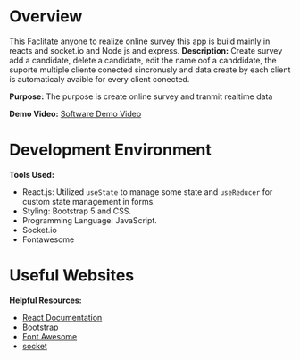 # Overview
This Faclitate anyone to realize online survey this app is build mainly in reacts and socket.io and Node js and express.
**Description:**
Create survey add a candidate, delete a candidate, edit the name oof a canddidate, the suporte multiple cliente conected sincronusly  and data create by each client is automaticaly avaible for every client conected.

**Purpose:**
The purpose is create online survey and tranmit realtime data

**Demo Video:**
[Software Demo Video](https://www.loom.com/share/6385f1551b544f14bbcd2bfd867f2799?sid=4ea5aa0d-5888-4cd8-8871-cefaf2fedabb)

# Development Environment

**Tools Used:**
- React.js: Utilized `useState` to manage some state and `useReducer` for custom state management in forms.
- Styling: Bootstrap 5 and CSS.
- Programming Language: JavaScript.
- Socket.io
- Fontawesome 

# Useful Websites

**Helpful Resources:**
- [React Documentation](https://reactjs.org/)
- [Bootstrap](https://getbootstrap.com/)
- [Font Awesome](https://fontawesome.com/)
- [socket](https://socket.io/)